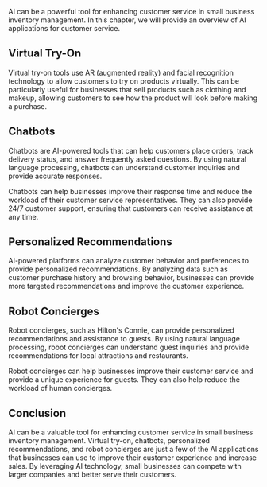 
AI can be a powerful tool for enhancing customer service in small business inventory management. In this chapter, we will provide an overview of AI applications for customer service.

Virtual Try-On
--------------

Virtual try-on tools use AR (augmented reality) and facial recognition technology to allow customers to try on products virtually. This can be particularly useful for businesses that sell products such as clothing and makeup, allowing customers to see how the product will look before making a purchase.

Chatbots
--------

Chatbots are AI-powered tools that can help customers place orders, track delivery status, and answer frequently asked questions. By using natural language processing, chatbots can understand customer inquiries and provide accurate responses.

Chatbots can help businesses improve their response time and reduce the workload of their customer service representatives. They can also provide 24/7 customer support, ensuring that customers can receive assistance at any time.

Personalized Recommendations
----------------------------

AI-powered platforms can analyze customer behavior and preferences to provide personalized recommendations. By analyzing data such as customer purchase history and browsing behavior, businesses can provide more targeted recommendations and improve the customer experience.

Robot Concierges
----------------

Robot concierges, such as Hilton's Connie, can provide personalized recommendations and assistance to guests. By using natural language processing, robot concierges can understand guest inquiries and provide recommendations for local attractions and restaurants.

Robot concierges can help businesses improve their customer service and provide a unique experience for guests. They can also help reduce the workload of human concierges.

Conclusion
----------

AI can be a valuable tool for enhancing customer service in small business inventory management. Virtual try-on, chatbots, personalized recommendations, and robot concierges are just a few of the AI applications that businesses can use to improve their customer experience and increase sales. By leveraging AI technology, small businesses can compete with larger companies and better serve their customers.
